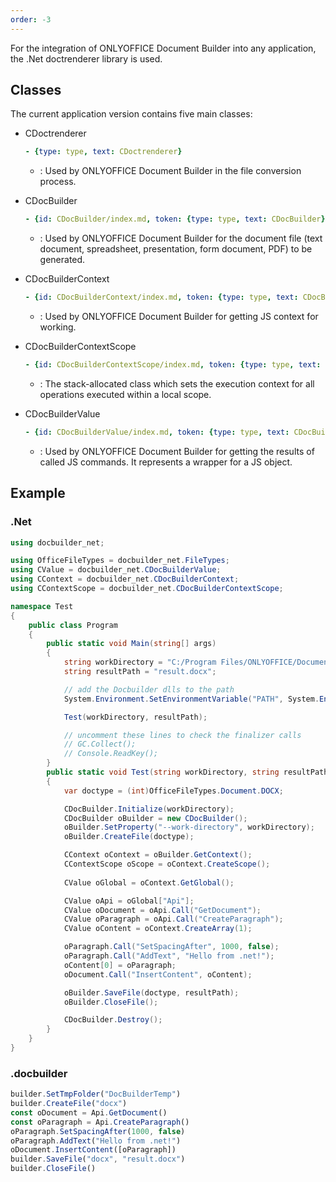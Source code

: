 ```yaml
---
order: -3
---
```


For the integration of ONLYOFFICE Document Builder into any application, the .Net doctrenderer library is used.

## Classes

The current application version contains five main classes:

<parameters>

- CDoctrenderer

  ```yml signature.variant="inline"
  - {type: type, text: CDoctrenderer}
  ```

  - : Used by ONLYOFFICE Document Builder in the file conversion process.

- CDocBuilder

  ```yml signature.variant="inline"
  - {id: CDocBuilder/index.md, token: {type: type, text: CDocBuilder}}
  ```

  - : Used by ONLYOFFICE Document Builder for the document file (text document, spreadsheet, presentation, form document, PDF) to be generated.

- CDocBuilderContext

  ```yml signature.variant="inline"
  - {id: CDocBuilderContext/index.md, token: {type: type, text: CDocBuilderContext}}
  ```

  - : Used by ONLYOFFICE Document Builder for getting JS context for working.

- CDocBuilderContextScope

  ```yml signature.variant="inline"
  - {id: CDocBuilderContextScope/index.md, token: {type: type, text: CDocBuilderContextScope}}
  ```

  - : The stack-allocated class which sets the execution context for all operations executed within a local scope.

- CDocBuilderValue

  ```yml signature.variant="inline"
  - {id: CDocBuilderValue/index.md, token: {type: type, text: CDocBuilderValue}}
  ```

  - : Used by ONLYOFFICE Document Builder for getting the results of called JS commands. It represents a wrapper for a JS object.

</parameters>

## Example

### .Net

```cs
using docbuilder_net;

using OfficeFileTypes = docbuilder_net.FileTypes;
using CValue = docbuilder_net.CDocBuilderValue;
using CContext = docbuilder_net.CDocBuilderContext;
using CContextScope = docbuilder_net.CDocBuilderContextScope;

namespace Test
{
    public class Program
    {
        public static void Main(string[] args)
        {
            string workDirectory = "C:/Program Files/ONLYOFFICE/DocumentBuilder";
            string resultPath = "result.docx";

            // add the Docbuilder dlls to the path
            System.Environment.SetEnvironmentVariable("PATH", System.Environment.GetEnvironmentVariable("PATH") + ";" + workDirectory);

            Test(workDirectory, resultPath);

            // uncomment these lines to check the finalizer calls
            // GC.Collect();
            // Console.ReadKey();
        }
        public static void Test(string workDirectory, string resultPath)
        {
            var doctype = (int)OfficeFileTypes.Document.DOCX;

            CDocBuilder.Initialize(workDirectory);
            CDocBuilder oBuilder = new CDocBuilder();
            oBuilder.SetProperty("--work-directory", workDirectory);
            oBuilder.CreateFile(doctype);

            CContext oContext = oBuilder.GetContext();
            CContextScope oScope = oContext.CreateScope();
          
            CValue oGlobal = oContext.GetGlobal();

            CValue oApi = oGlobal["Api"];
            CValue oDocument = oApi.Call("GetDocument");
            CValue oParagraph = oApi.Call("CreateParagraph");
            CValue oContent = oContext.CreateArray(1);

            oParagraph.Call("SetSpacingAfter", 1000, false);
            oParagraph.Call("AddText", "Hello from .net!");
            oContent[0] = oParagraph;
            oDocument.Call("InsertContent", oContent);

            oBuilder.SaveFile(doctype, resultPath);
            oBuilder.CloseFile();

            CDocBuilder.Destroy();
        }
    }
}
```

### .docbuilder

```ts
builder.SetTmpFolder("DocBuilderTemp")
builder.CreateFile("docx")
const oDocument = Api.GetDocument()
const oParagraph = Api.CreateParagraph()
oParagraph.SetSpacingAfter(1000, false)
oParagraph.AddText("Hello from .net!")
oDocument.InsertContent([oParagraph])
builder.SaveFile("docx", "result.docx")
builder.CloseFile()
```
